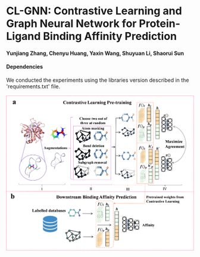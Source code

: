 # CL-GNN: Contrastive Learning and Graph Neural Network for Protein-Ligand Binding Affinity Prediction 
#### Yunjiang Zhang, Chenyu Huang, Yaxin Wang, Shuyuan Li, Shaorui Sun
#### Dependencies

We conducted the experiments using the libraries version described in the 'requirements.txt' file.

![image](https://github.com/Shaoruisun/CL-GNN/blob/main/Figure.png)
